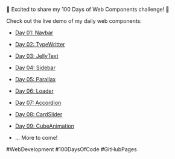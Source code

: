 🎉 Excited to share my 100 Days of Web Components challenge! 🚀

Check out the live demo of my daily web components:

- [Day 01: Navbar](https://ankul07.github.io/100DaysWebComponents/day-01-navbar/)
- [Day 02: TypeWritter](https://ankul07.github.io/100DaysWebComponents/day-02-TypeWritter/)
- [Day 03: JellyText](https://ankul07.github.io/100DaysWebComponents/day-03-JellyText/)
- [Day 04: Sidebar](https://ankul07.github.io/100DaysWebComponents/day-04-Sidebar/)
- [Day 05: Parallax ](https://ankul07.github.io/100DaysWebComponents/day-05-Parallax-Scrolling/)
- [Day 06: Loader ](https://ankul07.github.io/100DaysWebComponents/day-06-Loader/)
- [Day 07: Accordion ](https://ankul07.github.io/100DaysWebComponents/day-07-Accordion/)
- [Day 08: CardSlider ](https://ankul07.github.io/100DaysWebComponents/day-08-Card-Slider/)
- [Day 09: CubeAnimation ](https://ankul07.github.io/100DaysWebComponents/day-09-Cube-Animation/)

- ... More to come!

#WebDevelopment #100DaysOfCode #GitHubPages
